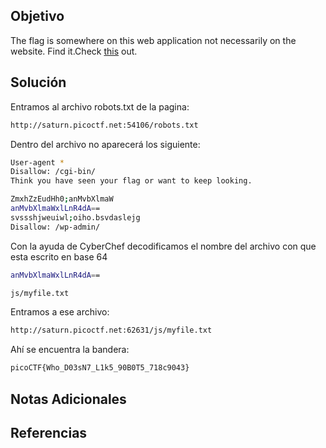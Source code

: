 ## Objetivo
The flag is somewhere on this web application not necessarily on the website. Find it.Check [this](http://saturn.picoctf.net:62631/) out.
## Solución
Entramos al archivo robots.txt de la pagina:
```bash
http://saturn.picoctf.net:54106/robots.txt
```

Dentro del archivo no aparecerá los siguiente:
```bash
User-agent *
Disallow: /cgi-bin/
Think you have seen your flag or want to keep looking.

ZmxhZzEudHh0;anMvbXlmaW
anMvbXlmaWxlLnR4dA==
svssshjweuiwl;oiho.bsvdaslejg
Disallow: /wp-admin/
```

Con la ayuda de CyberChef decodificamos el nombre del archivo con que esta escrito en base 64
```bash
anMvbXlmaWxlLnR4dA==

js/myfile.txt
```
Entramos a ese archivo:
```bash
http://saturn.picoctf.net:62631/js/myfile.txt
```
Ahí se encuentra la bandera:
```bash
picoCTF{Who_D03sN7_L1k5_90B0T5_718c9043}
```

## Notas Adicionales
## Referencias
